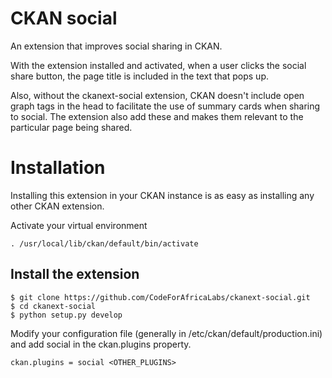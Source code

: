 # CKAN social
An extension that improves social sharing in CKAN.

With the extension installed and activated, when a user clicks the social share button, the page title is included in the text that pops up.

Also, without the ckanext-social extension, CKAN doesn't include open graph tags in the head to facilitate the use of summary cards when sharing to social.
The extension also add these and makes them relevant to the particular page being shared.

# Installation

Installing this extension in your CKAN instance is as easy as installing any other CKAN extension.

Activate your virtual environment

`. /usr/local/lib/ckan/default/bin/activate`
## Install the extension
```commandline
$ git clone https://github.com/CodeForAfricaLabs/ckanext-social.git
$ cd ckanext-social
$ python setup.py develop
```

Modify your configuration file (generally in /etc/ckan/default/production.ini) and add social in the ckan.plugins property.

`ckan.plugins = social <OTHER_PLUGINS>  `
